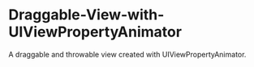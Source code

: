 # Draggable-View-with-UIViewPropertyAnimator
A draggable and throwable view created with UIViewPropertyAnimator.
